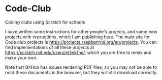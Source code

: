 # Code-Club
Coding clubs using Scratch for schools

I have written some instructions for other people's projects, and some new projects with instructions, which I am publishing here.  The main site for Code club projects is https://projects.raspberrypi.org/en/projects.  You can find implementations of all these projects at https://scratch.mit.edu/users/ej3nk1ns/, which you are free to remix and make your own.

Note that GitHub has issues rendering PDF files, so you may not be able to read these documents in the browser, but they will still download correctly.

